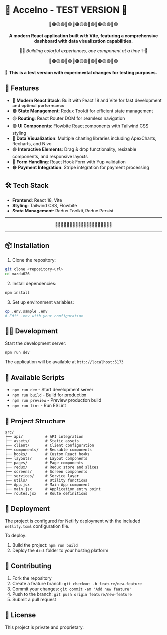# 🌈 Accelno - TEST VERSION 🌈

<div align="center">

🔴🟠🟡🟢🔵🟣🔴🟠🟡🟢🔵🟣🔴🟠🟡🟢🔵🟣

**A modern React application built with Vite, featuring a comprehensive dashboard with data visualization capabilities.**

🌈✨ *Building colorful experiences, one component at a time* ✨🌈

🔴🟠🟡🟢🔵🟣🔴🟠🟡🟢🔵🟣🔴🟠🟡🟢🔵🟣

</div>

🧪 **This is a test version with experimental changes for testing purposes.**

## 🌈 Features

- 🔴 **Modern React Stack**: Built with React 18 and Vite for fast development and optimal performance
- 🟠 **State Management**: Redux Toolkit for efficient state management
- 🟡 **Routing**: React Router DOM for seamless navigation
- 🟢 **UI Components**: Flowbite React components with Tailwind CSS styling
- 🔵 **Data Visualization**: Multiple charting libraries including ApexCharts, Recharts, and Nivo
- 🟣 **Interactive Elements**: Drag & drop functionality, resizable components, and responsive layouts
- 🔴 **Form Handling**: React Hook Form with Yup validation
- 🟠 **Payment Integration**: Stripe integration for payment processing

## 🛠️ Tech Stack

- **Frontend**: React 18, Vite
- **Styling**: Tailwind CSS, Flowbite
- **State Management**: Redux Toolkit, Redux Persist

---

<div align="center">
🌈🌈🌈🌈🌈🌈🌈🌈🌈🌈🌈🌈🌈🌈🌈🌈🌈🌈🌈🌈
</div>

---

## 📦 Installation

1. Clone the repository:
```bash
git clone <repository-url>
cd mazda626
```

2. Install dependencies:
```bash
npm install
```

3. Set up environment variables:
```bash
cp .env.sample .env
# Edit .env with your configuration
```

## 🏃‍♂️ Development

Start the development server:
```bash
npm run dev
```

The application will be available at `http://localhost:5173`

## 🔧 Available Scripts

- `npm run dev` - Start development server
- `npm run build` - Build for production
- `npm run preview` - Preview production build
- `npm run lint` - Run ESLint

## 📁 Project Structure

```
src/
├── api/          # API integration
├── assets/       # Static assets
├── client/       # Client configuration
├── components/   # Reusable components
├── hooks/        # Custom React hooks
├── layouts/      # Layout components
├── pages/        # Page components
├── redux/        # Redux store and slices
├── screens/      # Screen components
├── services/     # Service layer
├── utils/        # Utility functions
├── App.jsx       # Main App component
├── main.jsx      # Application entry point
└── routes.jsx    # Route definitions
```

## 🚀 Deployment

The project is configured for Netlify deployment with the included `netlify.toml` configuration file.

To deploy:
1. Build the project: `npm run build`
2. Deploy the `dist` folder to your hosting platform

## 🤝 Contributing

1. Fork the repository
2. Create a feature branch: `git checkout -b feature/new-feature`
3. Commit your changes: `git commit -am 'Add new feature'`
4. Push to the branch: `git push origin feature/new-feature`
5. Submit a pull request

## 📄 License

This project is private and proprietary.
